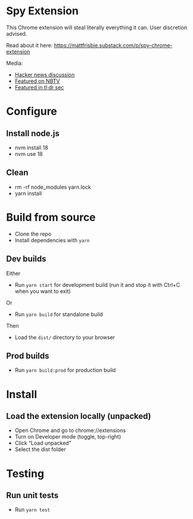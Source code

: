 # Spy Extension

This Chrome extension will steal literally everything it can. User discretion advised.

Read about it here: https://mattfrisbie.substack.com/p/spy-chrome-extension

Media:
- [Hacker news discussion](https://news.ycombinator.com/item?id=34889243)
- [Featured on NBTV](https://www.youtube.com/watch?v=cIGESSm39n4)
- [Featured in tl;dr sec](https://tldrsec.com/p/tldr-sec-171)


# Configure
## Install node.js
- nvm install 18
- nvm use 18

## Clean
- rm -rf node_modules yarn.lock
- yarn install

# Build from source
- Clone the repo
- Install dependencies with `yarn`

## Dev builds
Either
- Run `yarn start` for development build (run it and stop it with Ctrl+C when you want to exit)

Or
- Run `yarn build` for standalone build

Then
- Load the `dist/` directory to your browser

## Prod builds
- Run `yarn build:prod` for production build


# Install
## Load the extension locally (unpacked)
- Open Chrome and go to chrome://extensions
- Turn on Developer mode (toggle, top-right)
- Click “Load unpacked”
- Select the dist folder

# Testing
## Run unit tests
- Run `yarn test`
